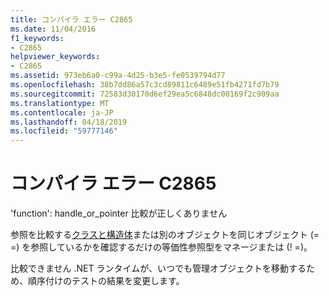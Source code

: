 ```yaml
---
title: コンパイラ エラー C2865
ms.date: 11/04/2016
f1_keywords:
- C2865
helpviewer_keywords:
- C2865
ms.assetid: 973eb6a0-c99a-4d25-b3e5-fe0539794d77
ms.openlocfilehash: 38b7dd86a57c3cd89811c6489e51fb4271fd7b79
ms.sourcegitcommit: 72583d30170d6ef29ea5c6848dc00169f2c909aa
ms.translationtype: MT
ms.contentlocale: ja-JP
ms.lasthandoff: 04/18/2019
ms.locfileid: "59777146"
---
```

# <a name="compiler-error-c2865"></a>コンパイラ エラー C2865

'function': handle_or_pointer 比較が正しくありません

参照を比較する[クラスと構造体](../../extensions/classes-and-structs-cpp-component-extensions.md)または別のオブジェクトを同じオブジェクト (= =) を参照しているかを確認するだけの等価性参照型をマネージまたは (! =)。

比較できません .NET ランタイムが、いつでも管理オブジェクトを移動するため、順序付けのテストの結果を変更します。